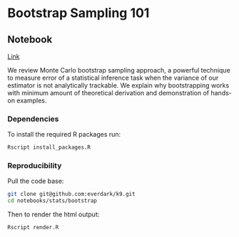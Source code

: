 # Bootstrap Sampling 101

## Notebook

[Link](https://everdark.github.io/k9/notebooks/stats/bootstrap/bootstrap.nb.html)

We review Monte Carlo bootstrap sampling approach,
a powerful technique to measure error of a statistical inference task when the variance of our estimator is not analytically trackable.
We explain why bootstrapping works with minimum amount of theoretical derivation and demonstration of hands-on examples.

### Dependencies

To install the required R packages run:

```sh
Rscript install_packages.R
```

### Reproducibility

Pull the code base:

```sh
git clone git@github.com:everdark/k9.git
cd notebooks/stats/bootstrap
```

Then to render the html output:

```sh
Rscript render.R
```
